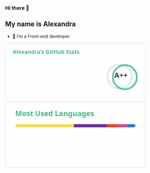 ### Hi there 👋
## My name is Alexandra

- 🔭 I’m a Front-end developer


<img width="450em" align="center" src="https://raw.githubusercontent.com/alexandra-urberg/alexandra-urberg/refs/heads/gha/stats.svg" alt="Sasha's github stats" />

<img width="450em" align="center" src="https://raw.githubusercontent.com/alexandra-urberg/alexandra-urberg/refs/heads/gha/top-langs.svg" alt="Sasha's github stats" />

